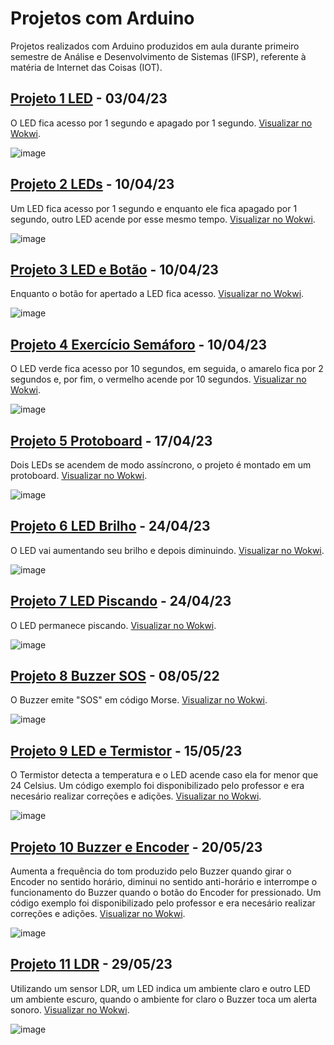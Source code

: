 # Projetos com Arduino
Projetos realizados com Arduino produzidos em aula durante primeiro semestre de Análise e Desenvolvimento de Sistemas (IFSP), referente à matéria de Internet das Coisas (IOT).

## [Projeto 1 LED](https://github.com/fernandalopesbarbalho/arduino-ifsp-semestre1/blob/main/projeto1_led.ino) - 03/04/23
O LED fica acesso por 1 segundo e apagado por 1 segundo.
[Visualizar no Wokwi](https://wokwi.com/projects/361030389429046273).

![image](https://github.com/fernandalopesbarbalho/arduino-ifsp-semestre1/assets/137642560/52b1a67c-b817-4c00-8dd1-1c6ce09a9301)

## [Projeto 2 LEDs](https://github.com/fernandalopesbarbalho/arduino-ifsp-semestre1/blob/main/projeto2_leds.ino) - 10/04/23
Um LED fica acesso por 1 segundo e enquanto ele fica apagado por 1 segundo, outro LED acende por esse mesmo tempo.
[Visualizar no Wokwi](https://wokwi.com/projects/361660849676623873).

![image](https://github.com/fernandalopesbarbalho/arduino-ifsp-semestre1/assets/137642560/abbed5df-b239-4611-bf2b-1170c4a90996)

## [Projeto 3 LED e Botão](https://github.com/fernandalopesbarbalho/arduino-ifsp-semestre1/blob/main/projeto3_led_e_botao.ino) - 10/04/23
Enquanto o botão for apertado a LED fica acesso.
[Visualizar no Wokwi](https://wokwi.com/projects/361664661887054849).

![image](https://github.com/fernandalopesbarbalho/arduino-ifsp-semestre1/assets/137642560/2f605dba-b0b1-4d62-b3fa-7361cd8b1426)

## [Projeto 4 Exercício Semáforo](https://github.com/fernandalopesbarbalho/arduino-ifsp-semestre1/blob/main/projeto4_exercicio_semaforo.ino) - 10/04/23
O LED verde fica acesso por 10 segundos, em seguida, o amarelo fica por 2 segundos e, por fim, o vermelho acende por 10 segundos. [Visualizar no Wokwi](https://wokwi.com/projects/361662748339575809).

![image](https://github.com/fernandalopesbarbalho/arduino-ifsp-semestre1/assets/137642560/93287495-9613-4ae6-a0fa-5588842f5584)

## [Projeto 5 Protoboard](https://github.com/fernandalopesbarbalho/arduino-ifsp-semestre1/blob/main/projeto5_protoboard.ino) - 17/04/23
Dois LEDs se acendem de modo assíncrono, o projeto é montado em um protoboard.
[Visualizar no Wokwi](https://wokwi.com/projects/362297676710488065).

![image](https://github.com/fernandalopesbarbalho/arduino-ifsp-semestre1/assets/137642560/a70ca33e-17d1-4e6b-951e-adb920c067ed)

## [Projeto 6 LED Brilho](https://github.com/fernandalopesbarbalho/arduino-ifsp-semestre1/blob/main/projeto6_led_brilho.ino) - 24/04/23
O LED vai aumentando seu brilho e depois diminuindo.
[Visualizar no Wokwi](https://wokwi.com/projects/362929354498519041).

![image](https://github.com/fernandalopesbarbalho/arduino-ifsp-semestre1/assets/137642560/c667bf8d-9fe7-48f5-be4f-e1d04651e2c1)

## [Projeto 7 LED Piscando](https://github.com/fernandalopesbarbalho/arduino-ifsp-semestre1/blob/main/projeto7_led_piscando.ino) - 24/04/23
O LED permanece piscando.
[Visualizar no Wokwi](https://wokwi.com/projects/363019112978046977).

![image](https://github.com/fernandalopesbarbalho/arduino-ifsp-semestre1/assets/137642560/72bf2340-b20d-4953-9941-323e6e9154d8)

## [Projeto 8 Buzzer SOS](https://github.com/fernandalopesbarbalho/arduino-ifsp-semestre1/blob/main/projeto8_buzzer_sos.ino) - 08/05/22
O Buzzer emite "SOS" em código Morse.
[Visualizar no Wokwi](https://wokwi.com/projects/364199465150727169).

![image](https://github.com/fernandalopesbarbalho/arduino-ifsp-semestre1/assets/137642560/15a1ebe5-c57c-4f35-8a19-673815990a52)

## [Projeto 9 LED e Termistor](https://github.com/fernandalopesbarbalho/arduino-ifsp-semestre1/blob/main/projeto9_led_e_termistor.ino) - 15/05/23
O Termistor detecta a temperatura e o LED acende caso ela for menor que 24 Celsius. Um código exemplo foi disponibilizado pelo professor e era necesário realizar correções e adições.
[Visualizar no Wokwi](https://wokwi.com/projects/364833195859081217).

![image](https://github.com/fernandalopesbarbalho/arduino-ifsp-semestre1/assets/137642560/6ef89e61-f345-48ec-846c-41554b39290f)

## [Projeto 10 Buzzer e Encoder](https://github.com/fernandalopesbarbalho/arduino-ifsp-semestre1/blob/main/projeto10_buzzer_e_encoder.ino) - 20/05/23
Aumenta a frequência do tom produzido pelo Buzzer quando girar o Encoder no sentido horário, diminui no sentido anti-horário e interrompe o funcionamento do Buzzer quando o botão do Encoder for pressionado. Um código exemplo foi disponibilizado pelo professor e era necesário realizar correções e adições.
[Visualizar no Wokwi](https://wokwi.com/projects/365277320862091265).

![image](https://github.com/fernandalopesbarbalho/arduino-ifsp-semestre1/assets/137642560/f604a7d5-dfc6-4aeb-a384-c206aa1aaf67)

## [Projeto 11 LDR](https://github.com/fernandalopesbarbalho/arduino-ifsp-semestre1/blob/main/projeto11_ldr.ino) - 29/05/23
Utilizando um sensor LDR, um LED indica um ambiente claro e outro LED um ambiente escuro, quando o ambiente for claro o Buzzer toca um alerta sonoro. 
[Visualizar no Wokwi](https://wokwi.com/projects/366101548128863233).

![image](https://github.com/fernandalopesbarbalho/arduino-ifsp-semestre1/assets/137642560/3ee48dd5-75d5-48b0-93c4-daba8b62baf9)
